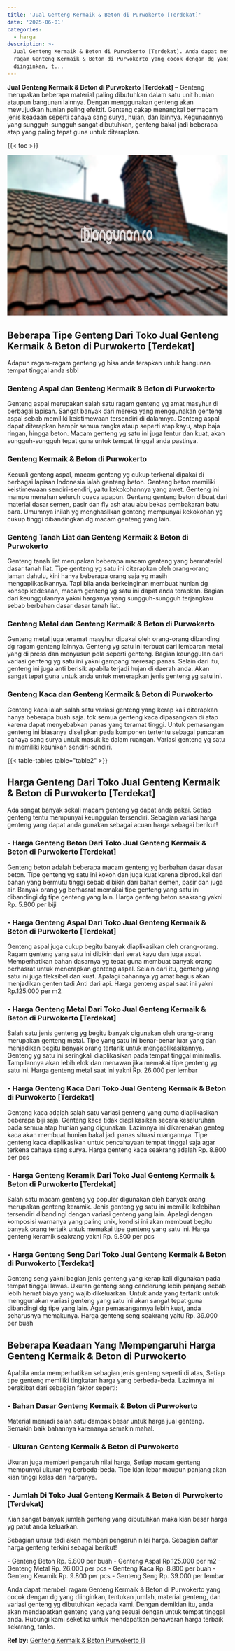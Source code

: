 ```yaml
---
title: 'Jual Genteng Kermaik & Beton di Purwokerto [Terdekat]'
date: '2025-06-01'
categories:
  - harga
description: >-
  Jual Genteng Kermaik & Beton di Purwokerto [Terdekat]. Anda dapat membeli
  ragam Genteng Kermaik & Beton di Purwokerto yang cocok dengan dg yang
  diinginkan, t...
---
```


**Jual Genteng Kermaik & Beton di Purwokerto \[Terdekat\]** – Genteng merupakan beberapa material paling dibutuhkan dalam satu unit hunian ataupun bangunan lainnya. Dengan menggunakan genteng akan mewujudkan hunian paling efektif. Genteng cakap menangkal bermacam jenis keadaan seperti cahaya sang surya, hujan, dan lainnya. Kegunaannya yang sungguh-sungguh sangat dibutuhkan, genteng bakal jadi beberapa atap yang paling tepat guna untuk diterapkan.

{{< toc >}}

![Jual Genteng Kermaik & Beton di Purwokerto [Terdekat]](/images/genteng-minimalis-murah24.png)

## Beberapa Tipe Genteng Dari Toko Jual Genteng Kermaik & Beton di Purwokerto \[Terdekat\]

Adapun ragam-ragam genteng yg bisa anda terapkan untuk bangunan tempat tinggal anda sbb!

### Genteng Aspal dan Genteng Kermaik & Beton di Purwokerto

Genteng aspal merupakan salah satu ragam genteng yg amat masyhur di berbagai lapisan. Sangat banyak dari mereka yang menggunakan genteng aspal sebab memiliki keistimewaan tersendiri di dalamnya. Genteng aspal dapat diterapkan hampir semua rangka ataup seperti atap kayu, atap baja ringan, hingga beton. Macam genteng yg satu ini juga lentur dan kuat, akan sungguh-sungguh tepat guna untuk tempat tinggal anda pastinya.

### Genteng Kermaik & Beton di Purwokerto

Kecuali genteng aspal, macam genteng yg cukup terkenal dipakai di berbagai lapisan Indonesia ialah genteng beton. Genteng beton memiliki keistimewaan sendiri-sendiri, yaitu kekokohannya yang awet. Genteng ini mampu menahan seluruh cuaca apapun. Genteng genteng beton dibuat dari material dasar semen, pasir dan fly ash atau abu bekas pembakaran batu bara. Umumnya inilah yg menghasilkan genteng mempunyai kekokohan yg cukup tinggi dibandingkan dg macam genteng yang lain.

### Genteng Tanah Liat dan Genteng Kermaik & Beton di Purwokerto

Genteng tanah liat merupakan beberapa macam genteng yang bermaterial dasar tanah liat. Tipe genteng yg satu ini diterapkan oleh orang-orang jaman dahulu, kini hanya beberapa orang saja yg masih mengaplikasikannya. Tapi bila anda berkeinginan membuat hunian dg konsep kedesaan, macam genteng yg satu ini dapat anda terapkan. Bagian dari keunggulannya yakni harganya yang sungguh-sungguh terjangkau sebab berbahan dasar dasar tanah liat.

### Genteng Metal dan Genteng Kermaik & Beton di Purwokerto

Genteng metal juga teramat masyhur dipakai oleh orang-orang dibandingi dg ragam genteng lainnya. Genteng yg satu ini terbuat dari lembaran metal yang di press dan menyusun pola seperti genteng. Bagian keunggulan dari variasi genteng yg satu ini yakni gampang meresap panas. Selain dari itu, genteng ini juga anti berisik apabila terjadi hujan di daerah anda. Akan sangat tepat guna untuk anda untuk menerapkan jenis genteng yg satu ini.

### Genteng Kaca dan Genteng Kermaik & Beton di Purwokerto

Genteng kaca ialah salah satu variasi genteng yang kerap kali diterapkan hanya beberapa buah saja. tdk semua genteng kaca dipasangkan di atap karena dapat menyebabkan panas yang teramat tinggi. Untuk pemasangan genteng ini biasanya diselipkan pada komponen tertentu sebagai pancaran cahaya sang surya untuk masuk ke dalam ruangan. Variasi genteng yg satu ini memiliki keunikan sendiri-sendiri.

{{< table-tables table="table2" >}}

## Harga Genteng Dari Toko Jual Genteng Kermaik & Beton di Purwokerto \[Terdekat\]

Ada sangat banyak sekali macam genteng yg dapat anda pakai. Setiap genteng tentu mempunyai keunggulan tersendiri. Sebagian variasi harga genteng yang dapat anda gunakan sebagai acuan harga sebagai berikut!

### \- Harga Genteng Beton Dari Toko Jual Genteng Kermaik & Beton di Purwokerto \[Terdekat\]

Genteng beton adalah beberapa macam genteng yg berbahan dasar dasar beton. Tipe genteng yg satu ini kokoh dan juga kuat karena diproduksi dari bahan yang bermutu tinggi sebab dibikin dari bahan semen, pasir dan juga air. Banyak orang yg berhasrat memakai tipe genteng yang satu ini dibandingi dg tipe genteng yang lain. Harga genteng beton seakrang yakni Rp. 5.800 per biji

### \- Harga Genteng Aspal Dari Toko Jual Genteng Kermaik & Beton di Purwokerto \[Terdekat\]

Genteng aspal juga cukup begitu banyak diaplikasikan oleh orang-orang. Ragam genteng yang satu ini dibikin dari serat kayu dan juga aspal. Memperhatikan bahan dasarnya yg tepat guna membuat banyak orang berhasrat untuk menerapkan genteng aspal. Selain dari itu, genteng yang satu ini juga fleksibel dan kuat. Apalagi bahannya yg amat bagus akan menjadikan genten tadi Anti dari api. Harga genteng aspal saat ini yakni Rp.125.000 per m2

### \- Harga Genteng Metal Dari Toko Jual Genteng Kermaik & Beton di Purwokerto \[Terdekat\]

Salah satu jenis genteng yg begitu banyak digunakan oleh orang-orang merupakan genteng metal. Tipe yang satu ini benar-benar luar yang dan menjadikan begitu banyak orang tertarik untuk mengaplikasikannya. Genteng yg satu ini seringkali diaplikasikan pada tempat tinggal minimalis. Tampilannya akan lebih elok dan menawan jika memakai tipe genteng yg satu ini. Harga genteng metal saat ini yakni Rp. 26.000 per lembar

### \- Harga Genteng Kaca Dari Toko Jual Genteng Kermaik & Beton di Purwokerto \[Terdekat\]

Genteng kaca adalah salah satu variasi genteng yang cuma diaplikasikan beberapa biji saja. Genteng kaca tidak diaplikasikan secara keseluruhan pada semua atap hunian yang digunakan. Lazimnya ini dikarenakan genteg kaca akan membuat hunian bakal jadi panas situasi ruangannya. Tipe genteng kaca diaplikasikan untuk pencahayaan tempat tinggal saja agar terkena cahaya sang surya. Harga genteng kaca seakrang adalah Rp. 8.800 per pcs

### \- Harga Genteng Keramik Dari Toko Jual Genteng Kermaik & Beton di Purwokerto \[Terdekat\]

Salah satu macam genteng yg populer digunakan oleh banyak orang merupakan genteng keramik. Jenis genteng yg satu ini memiliki kelebihan tersendiri dibandingi dengan variasi genteng yang lain. Apalagi dengan komposisi warnanya yang paling unik, kondisi ini akan membuat begitu banyak orang tertaik untuk memakai tipe genteng yang satu ini. Harga genteng keramik seakrang yakni Rp. 9.800 per pcs

### \- Harga Genteng Seng Dari Toko Jual Genteng Kermaik & Beton di Purwokerto \[Terdekat\]

Genteng seng yakni bagian jenis genteng yang kerap kali digunakan pada tempat tinggal lawas. Ukuran genteng seng cenderung lebih panjang sebab lebih hemat biaya yang wajib dikeluarkan. Untuk anda yang tertarik untuk menggunakan variasi genteng yang satu ini akan sangat tepat guna dibandingi dg tipe yang lain. Agar pemasangannya lebih kuat, anda seharusnya memakunya. Harga genteng seng seakrang yaitu Rp. 39.000 per buah

## Beberapa Keadaan Yang Mempengaruhi Harga Genteng Kermaik & Beton di Purwokerto

Apabila anda memperhatikan sebagian jenis genteng seperti di atas, Setiap tipe genteng memiliki tingkatan harga yang berbeda-beda. Lazimnya ini berakibat dari sebagian faktor seperti:

### \- Bahan Dasar Genteng Kermaik & Beton di Purwokerto

Material menjadi salah satu dampak besar untuk harga jual genteng. Semakin baik bahannya karenanya semakin mahal.

### \- Ukuran Genteng Kermaik & Beton di Purwokerto

Ukuran juga memberi pengaruh nilai harga, Setiap macam genteng mempunyai ukuran yg berbeda-beda. Tipe kian lebar maupun panjang akan kian tinggi kelas dari harganya.

### \- Jumlah Di Toko Jual Genteng Kermaik & Beton di Purwokerto \[Terdekat\]

Kian sangat banyak jumlah genteng yang dibutuhkan maka kian besar harga yg patut anda keluarkan.

Sebagian unsur tadi akan memberi pengaruh nilai harga. Sebagian daftar harga genteng terkini sebagai berikut!

\- Genteng Beton Rp. 5.800 per buah - Genteng Aspal Rp.125.000 per m2 - Genteng Metal Rp. 26.000 per pcs - Genteng Kaca Rp. 8.800 per buah - Genteng Keramik Rp. 9.800 per pcs - Genteng Seng Rp. 39.000 per lembar

Anda dapat membeli ragam Genteng Kermaik & Beton di Purwokerto yang cocok dengan dg yang diinginkan, tentukan jumlah, material genteng, dan variasi genteng yg dibutuhkan kepada kami. Dengan demikian itu, anda akan mendapatkan genteng yang yang sesuai dengan untuk tempat tinggal anda. Hubungi kami seketika untuk mendapatkan penawaran harga terbaik sekarang, tanks.

**Ref by:**  [Genteng Kermaik & Beton  Purwokerto []](https://id.wikipedia.org/wiki/Genteng)
